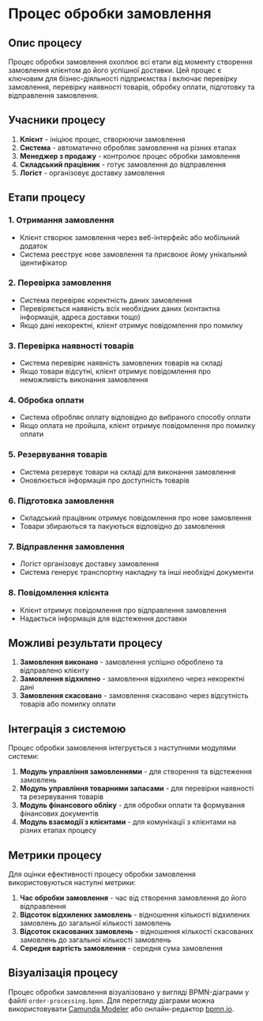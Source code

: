 # Процес обробки замовлення

## Опис процесу

Процес обробки замовлення охоплює всі етапи від моменту створення замовлення клієнтом до його успішної доставки. Цей процес є ключовим для бізнес-діяльності підприємства і включає перевірку замовлення, перевірку наявності товарів, обробку оплати, підготовку та відправлення замовлення.

## Учасники процесу

1. **Клієнт** - ініціює процес, створюючи замовлення
2. **Система** - автоматично обробляє замовлення на різних етапах
3. **Менеджер з продажу** - контролює процес обробки замовлення
4. **Складський працівник** - готує замовлення до відправлення
5. **Логіст** - організовує доставку замовлення

## Етапи процесу

### 1. Отримання замовлення
- Клієнт створює замовлення через веб-інтерфейс або мобільний додаток
- Система реєструє нове замовлення та присвоює йому унікальний ідентифікатор

### 2. Перевірка замовлення
- Система перевіряє коректність даних замовлення
- Перевіряється наявність всіх необхідних даних (контактна інформація, адреса доставки тощо)
- Якщо дані некоректні, клієнт отримує повідомлення про помилку

### 3. Перевірка наявності товарів
- Система перевіряє наявність замовлених товарів на складі
- Якщо товари відсутні, клієнт отримує повідомлення про неможливість виконання замовлення

### 4. Обробка оплати
- Система обробляє оплату відповідно до вибраного способу оплати
- Якщо оплата не пройшла, клієнт отримує повідомлення про помилку оплати

### 5. Резервування товарів
- Система резервує товари на складі для виконання замовлення
- Оновлюється інформація про доступність товарів

### 6. Підготовка замовлення
- Складський працівник отримує повідомлення про нове замовлення
- Товари збираються та пакуються відповідно до замовлення

### 7. Відправлення замовлення
- Логіст організовує доставку замовлення
- Система генерує транспортну накладну та інші необхідні документи

### 8. Повідомлення клієнта
- Клієнт отримує повідомлення про відправлення замовлення
- Надається інформація для відстеження доставки

## Можливі результати процесу

1. **Замовлення виконано** - замовлення успішно оброблено та відправлено клієнту
2. **Замовлення відхилено** - замовлення відхилено через некоректні дані
3. **Замовлення скасовано** - замовлення скасовано через відсутність товарів або помилку оплати

## Інтеграція з системою

Процес обробки замовлення інтегрується з наступними модулями системи:

1. **Модуль управління замовленнями** - для створення та відстеження замовлень
2. **Модуль управління товарними запасами** - для перевірки наявності та резервування товарів
3. **Модуль фінансового обліку** - для обробки оплати та формування фінансових документів
4. **Модуль взаємодії з клієнтами** - для комунікації з клієнтами на різних етапах процесу

## Метрики процесу

Для оцінки ефективності процесу обробки замовлення використовуються наступні метрики:

1. **Час обробки замовлення** - час від створення замовлення до його відправлення
2. **Відсоток відхилених замовлень** - відношення кількості відхилених замовлень до загальної кількості замовлень
3. **Відсоток скасованих замовлень** - відношення кількості скасованих замовлень до загальної кількості замовлень
4. **Середня вартість замовлення** - середня сума замовлення

## Візуалізація процесу

Процес обробки замовлення візуалізовано у вигляді BPMN-діаграми у файлі `order-processing.bpmn`. Для перегляду діаграми можна використовувати [Camunda Modeler](https://camunda.com/download/modeler/) або онлайн-редактор [bpmn.io](https://demo.bpmn.io/).

